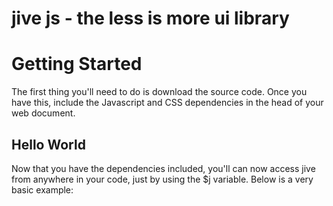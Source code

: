 jive js - the less is more ui library
===

# Getting Started
 
The first thing you'll need to do is download the source code. Once you have this, include the Javascript and CSS dependencies in the head of your web document.

<!-- Jive CSS-->
<link rel="stylesheet" href="/path_to_css/jive.css" type="text/css" />

<!-- Jive JS-->
<script type="text/javascript" src="/path_to_js/jquery.1.7.1.min.js"></script>
<script type="text/javascript" src="/path_to_js/jive.min.js"></script>

## Hello World

Now that you have the dependencies included, you'll can now access jive from anywhere in your code, just by using the $j variable. Below is a very basic example:

<script type="text/javascript">
    // say hello!
    $j.hello_world()
</script>
